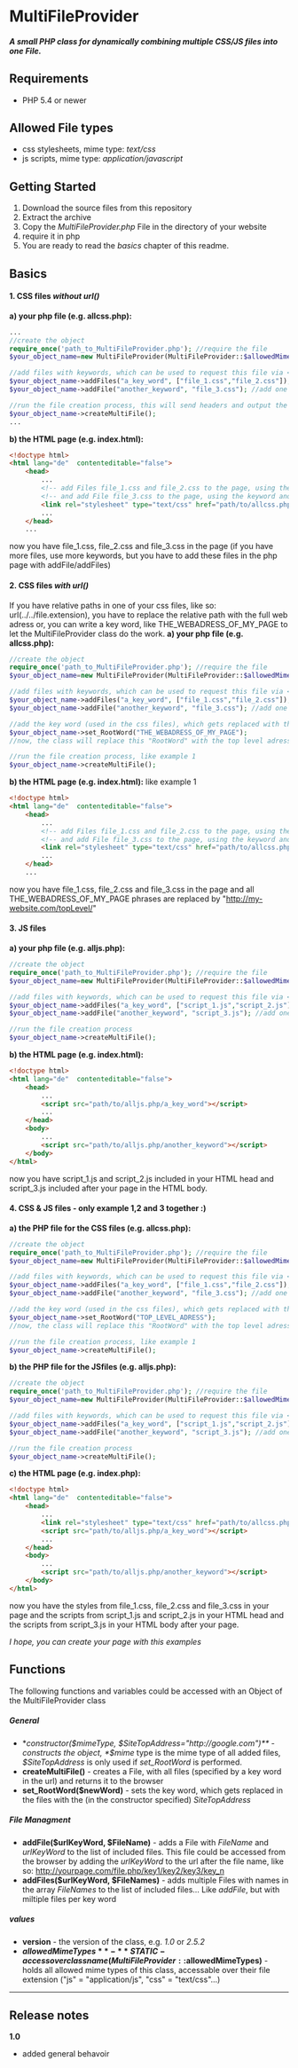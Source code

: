 # MultiFileProvider
##### A small PHP class for dynamically combining multiple CSS/JS files into one File.

## Requirements
- PHP 5.4 or newer

## Allowed File types
- css stylesheets, mime type: *text/css*
- js scripts, mime type: *application/javascript*

## Getting Started
1. Download the source files from this repository
2. Extract the archive
3. Copy the *MultiFileProvider.php* File in the directory of your website
4. require it in php
7. You are ready to read the *basics* chapter of this readme.

## Basics
#### 1. CSS files *without url()*
**a) your php file (e.g. allcss.php):**

```php
...
//create the object 
require_once('path_to_MultiFileProvider.php'); //require the file
$your_object_name=new MultiFileProvider(MultiFileProvider::$allowedMimeTypes["css"]); //specifying the css mime type is easy, because you could access all allowed mime types of the class as array (file extension = key, mime type = value) with MultiFileProvider::$allowedMimeTypes.

//add files with keywords, which can be used to request this file via <link> in html
$your_object_name->addFiles("a_key_word", ["file_1.css","file_2.css"]); //add multiple files to one key word
$your_object_name->addFile("another_keyword", "file_3.css"); //add one file for one keyword

//run the file creation process, this will send headers and output the files
$your_object_name->createMultiFile();
...
```

**b) the HTML page (e.g. index.html):**
```html
<!doctype html>
<html lang="de"  contenteditable="false">
    <head>
        ...
		<!-- add Files file_1.css and file_2.css to the page, using the keyword a_key_word-->
        <!-- and add File file_3.css to the page, using the keyword another_keyword-->
        <link rel="stylesheet" type="text/css" href="path/to/allcss.php/a_key_word/another_keyword/foo/a"/>
        ...
    </head>
    ...
```
now you have file_1.css, file_2.css and file_3.css in the page (if you have more files, use more keywords, but you have to add these files in the php page with addFile/addFiles)

#### 2. CSS files *with url()*
If you have relative paths in one of your css files, like so: url(../../file.extension), you have to replace the relative path with the full web adress or, you can write a key word, like THE_WEBADRESS_OF_MY_PAGE to let the MultiFileProvider class do the work.
**a) your php file (e.g. allcss.php):**

```php
//create the object 
require_once('path_to_MultiFileProvider.php'); //require the file
$your_object_name=new MultiFileProvider(MultiFileProvider::$allowedMimeTypes["css"],"http://my-website.com/topLevel/");//mime type like in example 1. The adress is the Top level of your website, like http://google.com or http://mysite.com/another_folder_level/

//add files with keywords, which can be used to request this file via <link> in html, like example 1
$your_object_name->addFiles("a_key_word", ["file_1.css","file_2.css"]); //add multiple files to one key word
$your_object_name->addFile("another_keyword", "file_3.css"); //add one file for one keyword

//add the key word (used in the css files), which gets replaced with the top level, specified in the object creation
$your_object_name->set_RootWord("THE_WEBADRESS_OF_MY_PAGE");
//now, the class will replace this "RootWord" with the top level adress

//run the file creation process, like example 1
$your_object_name->createMultiFile();
```

**b) the HTML page (e.g. index.html):** like example 1
```html
<!doctype html>
<html lang="de"  contenteditable="false">
    <head>
        ...
		<!-- add Files file_1.css and file_2.css to the page, using the keyword a_key_word-->
        <!-- and add File file_3.css to the page, using the keyword another_keyword-->
        <link rel="stylesheet" type="text/css" href="path/to/allcss.php/a_key_word/another_keyword/foo/a"/>
        ...
    </head>
    ...
```
now you have file_1.css, file_2.css and file_3.css in the page and all THE_WEBADRESS_OF_MY_PAGE phrases are replaced by "http://my-website.com/topLevel/"

#### 3. JS files 
**a) your php file (e.g. alljs.php):**

```php
//create the object 
require_once('path_to_MultiFileProvider.php'); //require the file
$your_object_name=new MultiFileProvider(MultiFileProvider::$allowedMimeTypes["js"]); //like example 1, only changing the key for the allowedMimeTypes to "js" (because we want a .js file)

//add files with keywords, which can be used to request this file via <script src=""> in html
$your_object_name->addFiles("a_key_word", ["script_1.js","script_2.js"]); //add multiple files to one key word
$your_object_name->addFile("another_keyword", "script_3.js"); //add one file for one keyword

//run the file creation process
$your_object_name->createMultiFile();
```

**b) the HTML page (e.g. index.html):**
```html
<!doctype html>
<html lang="de"  contenteditable="false">
    <head>
		...
		<script src="path/to/alljs.php/a_key_word"></script>
		...
    </head>
    <body>
		...
		<script src="path/to/alljs.php/another_keyword"></script>
	</body>
</html>
```
now you have script_1.js and script_2.js included in your HTML head and script_3.js included after your page in the HTML body.

#### 4. CSS & JS files - only example 1,2 and 3 together :)
**a) the PHP file for the CSS files (e.g. allcss.php):**
```php
//create the object 
require_once('path_to_MultiFileProvider.php'); //require the file
$your_object_name=new MultiFileProvider(MultiFileProvider::$allowedMimeTypes["css"],"http://my-website.com/topLevel/");//like example 2

//add files with keywords, which can be used to request this file via <link> in html, like example 1
$your_object_name->addFiles("a_key_word", ["file_1.css","file_2.css"]); //add multiple files to one key word
$your_object_name->addFile("another_keyword", "file_3.css"); //add one file for one keyword

//add the key word (used in the css files), which gets replaced with the top level, specified in the object creation
$your_object_name->set_RootWord("TOP_LEVEL_ADRESS");
//now, the class will replace this "RootWord" with the top level adress

//run the file creation process, like example 1
$your_object_name->createMultiFile();
```

**b) the PHP file for the JSfiles (e.g. alljs.php):**
```php
//create the object 
require_once('path_to_MultiFileProvider.php'); //require the file
$your_object_name=new MultiFileProvider(MultiFileProvider::$allowedMimeTypes["js"]); //like example 3

//add files with keywords, which can be used to request this file via <script src=""> in html
$your_object_name->addFiles("a_key_word", ["script_1.js","script_2.js"]); //add multiple files to one key word
$your_object_name->addFile("another_keyword", "script_3.js"); //add one file for one keyword

//run the file creation process
$your_object_name->createMultiFile();
```
**c) the HTML page (e.g. index.php):**
```html
<!doctype html>
<html lang="de"  contenteditable="false">
    <head>
		...
		<link rel="stylesheet" type="text/css" href="path/to/allcss.php/a_key_word/another_keyword/foo/a"/>
		<script src="path/to/alljs.php/a_key_word"></script>
		...
    </head>
    <body>
		...
		<script src="path/to/alljs.php/another_keyword"></script>
	</body>
</html>
```
now you have the styles from file_1.css, file_2.css and file_3.css in your page and the scripts from script_1.js and script_2.js in your HTML head and the scripts from script_3.js in your HTML body after your page.

*I hope, you can create your page with this examples*


## Functions

The following functions and variables could be accessed with an Object of the MultiFileProvider class
##### General
- **constructor($mimeType, $SiteTopAddress="http://google.com")** - constructs the object, *$mime* type is the mime type of all added files, *$SiteTopAddress* is only used if *set_RootWord* is performed.
- **createMultiFile()** - creates a File, with all files (specified by a key word in the url) and returns it to the browser
- **set_RootWord($newWord)** - sets the key word, which gets replaced in the files with the (in the constructor specified) *SiteTopAddress*

##### File Managment
- **addFile($urlKeyWord, $FileName)** - adds a File with *FileName*  and *urlKeyWord* to the list of included files. This file could be accessed from the browser by adding the *urlKeyWord* to the url after the file name, like so: http://yourpage.com/file.php/key1/key2/key3/key_n
- **addFiles($urlKeyWord, $FileNames)** - adds multiple Files with names in the array *FileNames* to the list of included files... Like *addFile*, but with miltiple files per key word

##### values
- **version** - the version of the class, e.g. *1.0* or *2.5.2*
- **$allowedMimeTypes** - **STATIC - access over class name (MultiFileProvider::$allowedMimeTypes)** - holds all allowed mime types of this class, accessable over their file extension ("js" = "application/js", "css" = "text/css"...)

------------

## Release notes
**1.0**
- added general behavoir
